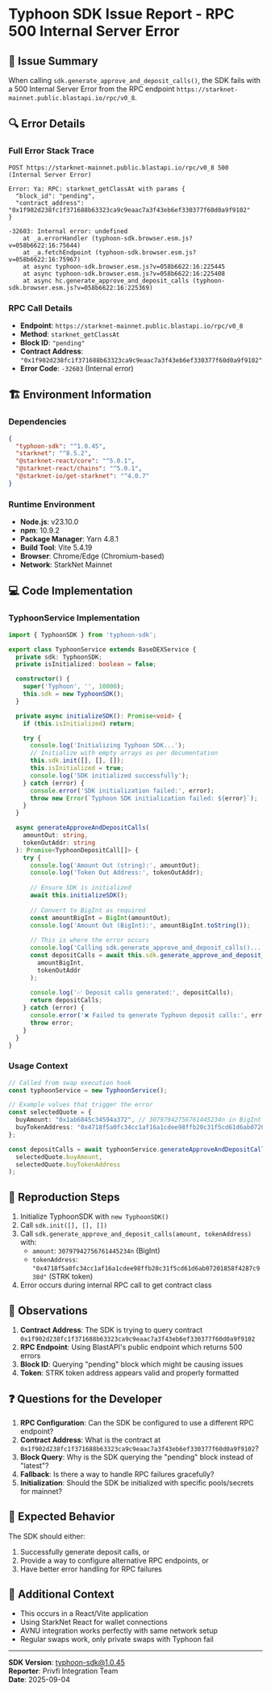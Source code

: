 # Typhoon SDK Issue Report - RPC 500 Internal Server Error

## 🚨 Issue Summary

When calling `sdk.generate_approve_and_deposit_calls()`, the SDK fails with a 500 Internal Server Error from the RPC endpoint `https://starknet-mainnet.public.blastapi.io/rpc/v0_8`.

## 🔍 Error Details

### Full Error Stack Trace
```
POST https://starknet-mainnet.public.blastapi.io/rpc/v0_8 500 (Internal Server Error)

Error: Ya: RPC: starknet_getClassAt with params {
  "block_id": "pending",
  "contract_address": "0x1f902d238fc1f371688b63323ca9c9eaac7a3f43eb6ef330377f60d0a9f9102"
}

-32603: Internal error: undefined
    at _a.errorHandler (typhoon-sdk.browser.esm.js?v=058b6622:16:75644)
    at _a.fetchEndpoint (typhoon-sdk.browser.esm.js?v=058b6622:16:75967)
    at async typhoon-sdk.browser.esm.js?v=058b6622:16:225445
    at async typhoon-sdk.browser.esm.js?v=058b6622:16:225408
    at async hc.generate_approve_and_deposit_calls (typhoon-sdk.browser.esm.js?v=058b6622:16:225369)
```

### RPC Call Details
- **Endpoint**: `https://starknet-mainnet.public.blastapi.io/rpc/v0_8`
- **Method**: `starknet_getClassAt`
- **Block ID**: `"pending"`
- **Contract Address**: `"0x1f902d238fc1f371688b63323ca9c9eaac7a3f43eb6ef330377f60d0a9f9102"`
- **Error Code**: `-32603` (Internal error)

## 🏗️ Environment Information

### Dependencies
```json
{
  "typhoon-sdk": "^1.0.45",
  "starknet": "^8.5.2",
  "@starknet-react/core": "^5.0.1",
  "@starknet-react/chains": "^5.0.1",
  "@starknet-io/get-starknet": "^4.0.7"
}
```

### Runtime Environment
- **Node.js**: v23.10.0
- **npm**: 10.9.2
- **Package Manager**: Yarn 4.8.1
- **Build Tool**: Vite 5.4.19
- **Browser**: Chrome/Edge (Chromium-based)
- **Network**: StarkNet Mainnet

## 💻 Code Implementation

### TyphoonService Implementation
```typescript
import { TyphoonSDK } from 'typhoon-sdk';

export class TyphoonService extends BaseDEXService {
  private sdk: TyphoonSDK;
  private isInitialized: boolean = false;

  constructor() {
    super('Typhoon', '', 10000);
    this.sdk = new TyphoonSDK();
  }

  private async initializeSDK(): Promise<void> {
    if (this.isInitialized) return;

    try {
      console.log('Initializing Typhoon SDK...');
      // Initialize with empty arrays as per documentation
      this.sdk.init([], [], []);
      this.isInitialized = true;
      console.log('SDK initialized successfully');
    } catch (error) {
      console.error('SDK initialization failed:', error);
      throw new Error(`Typhoon SDK initialization failed: ${error}`);
    }
  }

  async generateApproveAndDepositCalls(
    amountOut: string,
    tokenOutAddr: string
  ): Promise<TyphoonDepositCall[]> {
    try {
      console.log('Amount Out (string):', amountOut);
      console.log('Token Out Address:', tokenOutAddr);
      
      // Ensure SDK is initialized
      await this.initializeSDK();
      
      // Convert to BigInt as required
      const amountBigInt = BigInt(amountOut);
      console.log('Amount Out (BigInt):', amountBigInt.toString());
      
      // This is where the error occurs
      console.log('Calling sdk.generate_approve_and_deposit_calls()...');
      const depositCalls = await this.sdk.generate_approve_and_deposit_calls(
        amountBigInt,
        tokenOutAddr
      );
      
      console.log('✅ Deposit calls generated:', depositCalls);
      return depositCalls;
    } catch (error) {
      console.error('❌ Failed to generate Typhoon deposit calls:', error);
      throw error;
    }
  }
}
```

### Usage Context
```typescript
// Called from swap execution hook
const typhoonService = new TyphoonService();

// Example values that trigger the error
const selectedQuote = {
  buyAmount: "0x1ab6845c34594a372", // 30797942756761445234n in BigInt
  buyTokenAddress: "0x4718f5a0fc34cc1af16a1cdee98ffb20c31f5cd61d6ab07201858f4287c938d" // STRK token
};

const depositCalls = await typhoonService.generateApproveAndDepositCalls(
  selectedQuote.buyAmount,
  selectedQuote.buyTokenAddress
);
```

## 🔄 Reproduction Steps

1. Initialize TyphoonSDK with `new TyphoonSDK()`
2. Call `sdk.init([], [], [])`
3. Call `sdk.generate_approve_and_deposit_calls(amount, tokenAddress)` with:
   - `amount`: `30797942756761445234n` (BigInt)
   - `tokenAddress`: `"0x4718f5a0fc34cc1af16a1cdee98ffb20c31f5cd61d6ab07201858f4287c938d"` (STRK token)
4. Error occurs during internal RPC call to get contract class

## 🤔 Observations

1. **Contract Address**: The SDK is trying to query contract `0x1f902d238fc1f371688b63323ca9c9eaac7a3f43eb6ef330377f60d0a9f9102`
2. **RPC Endpoint**: Using BlastAPI's public endpoint which returns 500 errors
3. **Block ID**: Querying "pending" block which might be causing issues
4. **Token**: STRK token address appears valid and properly formatted

## ❓ Questions for the Developer

1. **RPC Configuration**: Can the SDK be configured to use a different RPC endpoint?
2. **Contract Address**: What is the contract at `0x1f902d238fc1f371688b63323ca9c9eaac7a3f43eb6ef330377f60d0a9f9102`?
3. **Block Query**: Why is the SDK querying the "pending" block instead of "latest"?
4. **Fallback**: Is there a way to handle RPC failures gracefully?
5. **Initialization**: Should the SDK be initialized with specific pools/secrets for mainnet?

## 🎯 Expected Behavior

The SDK should either:
1. Successfully generate deposit calls, or
2. Provide a way to configure alternative RPC endpoints, or  
3. Have better error handling for RPC failures

## 🔗 Additional Context

- This occurs in a React/Vite application
- Using StarkNet React for wallet connections
- AVNU integration works perfectly with same network setup
- Regular swaps work, only private swaps with Typhoon fail

---

**SDK Version**: typhoon-sdk@1.0.45  
**Reporter**: Privfi Integration Team  
**Date**: 2025-09-04